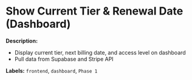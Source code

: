 # Show Current Tier & Renewal Date (Dashboard)
**Description:**
- Display current tier, next billing date, and access level on dashboard
- Pull data from Supabase and Stripe API

**Labels:** `frontend`, `dashboard`, `Phase 1`
